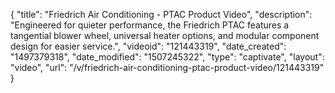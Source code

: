 {
    "title": "Friedrich Air Conditioning - PTAC Product Video",
    "description": "Engineered for quieter performance, the Friedrich PTAC features a tangential blower wheel, universal heater options, and modular component design for easier service.",
    "videoid": "121443319",
    "date_created": "1497379318",
    "date_modified": "1507245322",
    "type": "captivate",
    "layout": "video",
    "url": "\/v\/friedrich-air-conditioning-ptac-product-video\/121443319"
}